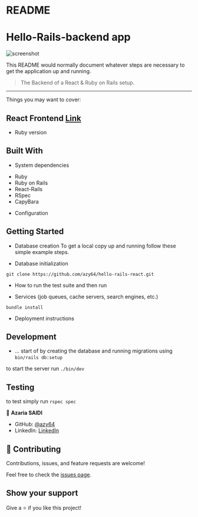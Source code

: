 # README
# Hello-Rails-backend app
![screenshot](./thymb.png)

This README would normally document whatever steps are necessary to get the
application up and running.
> The Backend of a React & Ruby on Rails setup.
---
Things you may want to cover:
## React Frontend [Link](https://github.com/azy64/hello-rails-react.git)

* Ruby version
## Built With

* System dependencies
- Ruby
- Ruby on Rails
- React-Rails
- RSpec
- CapyBara

* Configuration
## Getting Started

* Database creation
To get a local copy up and running follow these simple example steps.

* Database initialization
```
git clone https://github.com/azy64/hello-rails-react.git
```

* How to run the test suite
and then run

* Services (job queues, cache servers, search engines, etc.)
```
bundle install
```

* Deployment instructions
## Development

* ...
start of by creating the database and running migrations using
`bin/rails db:setup`

to start the server run `./bin/dev`

## Testing
to test simply run `rspec spec`


👤 **Azaria SAIDI**

- GitHub: [@azy64](https://github.com/azy64)
- LinkedIn: [LinkedIn](https://www.linkedin.com/in/azaria-saidi-524780112/)

## 🤝 Contributing

Contributions, issues, and feature requests are welcome!

Feel free to check the [issues page](../../issues/).

## Show your support

Give a ⭐️ if you like this project!